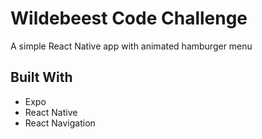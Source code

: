 # Wildebeest Code Challenge

A simple React Native app with animated hamburger menu

## Built With

* Expo
* React Native
* React Navigation 

